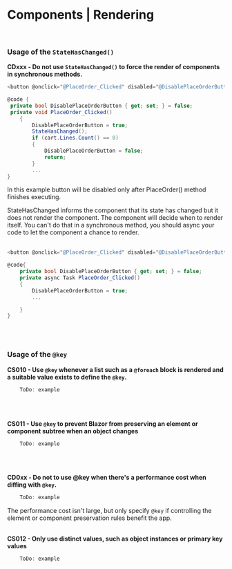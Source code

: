 # Components | Rendering
<br>


### Usage of the  `StateHasChanged()`


**CDxxx - Do not use `StateHasChanged()` to force the render of components in synchronous methods.**

```csharp
<button @onclick="@PlaceOrder_Clicked" disabled="@DisablePlaceOrderButton">Place Order</button>

@code {
 private bool DisablePlaceOrderButton { get; set; } = false;
 private void PlaceOrder_Clicked()
    {
        DisablePlaceOrderButton = true;
        StateHasChanged();
        if (cart.Lines.Count() == 0)
        {
            DisablePlaceOrderButton = false;
            return;
        }
        ...
}
```
In this example button will be disabled only after PlaceOrder() method finishes executing. 

StateHasChanged informs the component that its state has changed but it does not render the component. The component will decide when to render itself. You can't do that in a synchronous method, you should async your code to let the component a chance to render.
<br><br>


```csharp
<button @onclick="@PlaceOrder_Clicked" disabled="@DisablePlaceOrderButton">Place Order</button>

@code{
    private bool DisablePlaceOrderButton { get; set; } = false;
    private async Task PlaceOrder_Clicked()
    {
        DisablePlaceOrderButton = true;
        ...

    }
}
```
<br><br>


### Usage of the  `@key`

**CS010 - Use `@key` whenever a list such as a `@foreach` block is rendered and a suitable value exists to define the `@key`.**

```csharp
    ToDo: example
```
<br><br>


**CS011 - Use `@key` to prevent Blazor from preserving an element or component subtree when an object changes**

```csharp
    ToDo: example
```
<br><br>


**CD0xx - Do not to use @key when there's a performance cost when diffing with  `@key`.**

```csharp
    ToDo: example
```

The performance cost isn't large, but only specify  `@key`  if controlling the element or component preservation rules benefit the app.
<br><br>


**CS012 - Only use distinct values, such as object instances or primary key values**

```csharp
    ToDo: example
```
<br><br>

